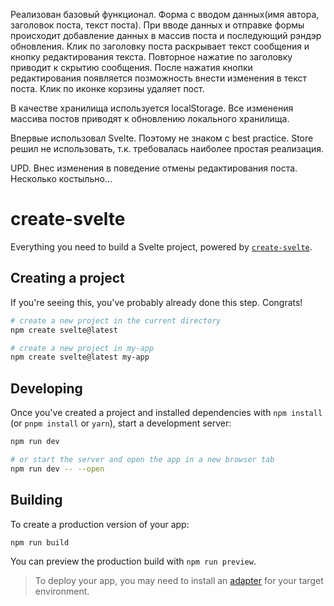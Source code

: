 Реализован базовый функционал. Форма с вводом данных(имя автора, заголовок поста, текст поста).
При вводе данных и отправке формы происходит добавление данных в массив поста и последующий рэндэр обновления.
Клик по заголовку поста раскрывает текст сообщения и кнопку редактирования текста. Повторное нажатие по заголовку приводит к скрытию сообщения.
После нажатия кнопки редактирования появляется позможность внести изменения в текст поста.
Клик по иконке корзины удаляет пост.

В качестве хранилища используется localStorage. Все изменения массива постов приводят к обновлению локального хранилища.

Впервые использовал Svelte. Поэтому не знаком с best practice. Store решил не использовать, т.к. требовалась наиболее простая реализация.

UPD. Внес изменения в поведение отмены редактирования поста. Несколько костыльно...

# create-svelte

Everything you need to build a Svelte project, powered by [`create-svelte`](https://github.com/sveltejs/kit/tree/master/packages/create-svelte).

## Creating a project

If you're seeing this, you've probably already done this step. Congrats!

```bash
# create a new project in the current directory
npm create svelte@latest

# create a new project in my-app
npm create svelte@latest my-app
```

## Developing

Once you've created a project and installed dependencies with `npm install` (or `pnpm install` or `yarn`), start a development server:

```bash
npm run dev

# or start the server and open the app in a new browser tab
npm run dev -- --open
```

## Building

To create a production version of your app:

```bash
npm run build
```

You can preview the production build with `npm run preview`.

> To deploy your app, you may need to install an [adapter](https://kit.svelte.dev/docs/adapters) for your target environment.
